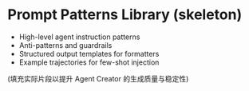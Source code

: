 # Prompt Patterns Library (skeleton)

- High-level agent instruction patterns
- Anti-patterns and guardrails
- Structured output templates for formatters
- Example trajectories for few-shot injection

(填充实际片段以提升 Agent Creator 的生成质量与稳定性)

